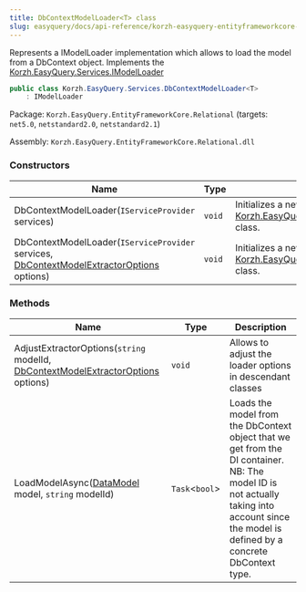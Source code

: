 ```yaml
---
title: DbContextModelLoader<T> class
slug: easyquery/docs/api-reference/korzh-easyquery-entityframeworkcore-relational/korzh-easyquery-services-namespace/dbcontextmodelloader-t--class
---
```



Represents a IModelLoader implementation which allows to load  the model from a DbContext object.  Implements the [Korzh.EasyQuery.Services.IModelLoader](/api-reference/korzh-easyquery/korzh-easyquery-services-namespace/imodelloader-interface)
```csharp
public class Korzh.EasyQuery.Services.DbContextModelLoader<T>
    : IModelLoader

```
Package: `Korzh.EasyQuery.EntityFrameworkCore.Relational` (targets: `net5.0`, `netstandard2.0`, `netstandard2.1`)

Assembly: `Korzh.EasyQuery.EntityFrameworkCore.Relational.dll`

### Constructors

| Name | Type | Description | 
| --- | --- | --- | 
| DbContextModelLoader(`IServiceProvider` services) | `void` | Initializes a new instance of the [Korzh.EasyQuery.Services.DbContextModelLoader`1](/api-reference/korzh-easyquery-entityframeworkcore-relational/korzh-easyquery-services-namespace/dbcontextmodelloader-t--class) class. | 
| DbContextModelLoader(`IServiceProvider` services, [DbContextModelExtractorOptions](/api-reference/korzh-easyquery-entityframeworkcore-relational/korzh-easyquery-entityframeworkcore-namespace/dbcontextmodelextractoroptions-class) options) | `void` | Initializes a new instance of the [Korzh.EasyQuery.Services.DbContextModelLoader`1](/api-reference/korzh-easyquery-entityframeworkcore-relational/korzh-easyquery-services-namespace/dbcontextmodelloader-t--class) class. | 


### Methods

| Name | Type | Description | 
| --- | --- | --- | 
| AdjustExtractorOptions(`string` modelId, [DbContextModelExtractorOptions](/api-reference/korzh-easyquery-entityframeworkcore-relational/korzh-easyquery-entityframeworkcore-namespace/dbcontextmodelextractoroptions-class) options) | `void` | Allows to adjust the loader options in descendant classes | 
| LoadModelAsync([DataModel](/api-reference/korzh-easyquery/korzh-easyquery-namespace/datamodel-class) model, `string` modelId) | `Task`&lt;`bool`&gt; | Loads the model from the DbContext object that we get from the DI container.  NB: The model ID is not actually taking into account  since the model is defined by a concrete DbContext type. |